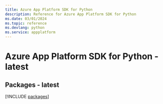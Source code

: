 ```yaml
---
title: Azure App Platform SDK for Python
description: Reference for Azure App Platform SDK for Python
ms.date: 03/01/2024
ms.topic: reference
ms.devlang: python
ms.service: appplatform
---
```

# Azure App Platform SDK for Python - latest
## Packages - latest
[!INCLUDE [packages](app-platform-index.md)]